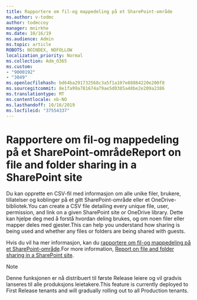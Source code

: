 ```yaml
---
title: Rapportere om fil-og mappedeling på et SharePoint-område
ms.author: v-todmc
author: todmccoy
manager: mnirkhe
ms.date: 10/16/19
ms.audience: Admin
ms.topic: article
ROBOTS: NOINDEX, NOFOLLOW
localization_priority: Normal
ms.collection: Adm_O365
ms.custom:
- "9000192"
- "3049"
ms.openlocfilehash: bd64ba291732568c3a5f1a107e88884220e200f8
ms.sourcegitcommit: 8e1fa99a781674a79ae5d0385a48be2e209a2386
ms.translationtype: MT
ms.contentlocale: nb-NO
ms.lasthandoff: 10/16/2019
ms.locfileid: "37554337"
---
```

# <a name="report-on-file-and-folder-sharing-in-a-sharepoint-site"></a><span data-ttu-id="fa083-102">Rapportere om fil-og mappedeling på et SharePoint-område</span><span class="sxs-lookup"><span data-stu-id="fa083-102">Report on file and folder sharing in a SharePoint site</span></span>

<span data-ttu-id="fa083-103">Du kan opprette en CSV-fil med informasjon om alle unike filer, brukere, tillatelser og koblinger på et gitt SharePoint-område eller et OneDrive-bibliotek.</span><span class="sxs-lookup"><span data-stu-id="fa083-103">You can create a CSV file detailing every unique file, user, permission, and link on a given SharePoint site or OneDrive library.</span></span> <span data-ttu-id="fa083-104">Dette kan hjelpe deg med å forstå hvordan deling brukes, og om noen filer eller mapper deles med gjester.</span><span class="sxs-lookup"><span data-stu-id="fa083-104">This can help you understand how sharing is being used and whether any files or folders are being shared with guests.</span></span>

<span data-ttu-id="fa083-105">Hvis du vil ha mer informasjon, kan du [rapportere om fil-og mappedeling på et SharePoint-område](https://docs.microsoft.com/en-us/sharepoint/sharing-reports).</span><span class="sxs-lookup"><span data-stu-id="fa083-105">For more information, [Report on file and folder sharing in a SharePoint site](https://docs.microsoft.com/en-us/sharepoint/sharing-reports).</span></span>

> [!NOTE]
> <span data-ttu-id="fa083-106">Denne funksjonen er nå distribuert til første Release leiere og vil gradvis lanseres til alle produksjons leietakere.</span><span class="sxs-lookup"><span data-stu-id="fa083-106">This feature is currently deployed to First Release tenants and will gradually rolling out to all Production tenants.</span></span>